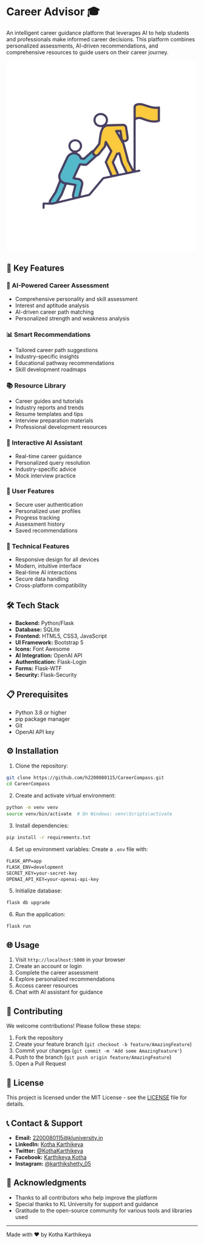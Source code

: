 # Career Advisor 🎓

An intelligent career guidance platform that leverages AI to help students and professionals make informed career decisions. This platform combines personalized assessments, AI-driven recommendations, and comprehensive resources to guide users on their career journey.

![Career Advisor Banner](webicon.png)

## 🌟 Key Features

### 🤖 AI-Powered Career Assessment
- Comprehensive personality and skill assessment
- Interest and aptitude analysis
- AI-driven career path matching
- Personalized strength and weakness analysis

### 📊 Smart Recommendations
- Tailored career path suggestions
- Industry-specific insights
- Educational pathway recommendations
- Skill development roadmaps

### 📚 Resource Library
- Career guides and tutorials
- Industry reports and trends
- Resume templates and tips
- Interview preparation materials
- Professional development resources

### 💬 Interactive AI Assistant
- Real-time career guidance
- Personalized query resolution
- Industry-specific advice
- Mock interview practice

### 👤 User Features
- Secure user authentication
- Personalized user profiles
- Progress tracking
- Assessment history
- Saved recommendations

### 📱 Technical Features
- Responsive design for all devices
- Modern, intuitive interface
- Real-time AI interactions
- Secure data handling
- Cross-platform compatibility

## 🛠️ Tech Stack

- **Backend:** Python/Flask
- **Database:** SQLite
- **Frontend:** HTML5, CSS3, JavaScript
- **UI Framework:** Bootstrap 5
- **Icons:** Font Awesome
- **AI Integration:** OpenAI API
- **Authentication:** Flask-Login
- **Forms:** Flask-WTF
- **Security:** Flask-Security

## 📋 Prerequisites

- Python 3.8 or higher
- pip package manager
- Git
- OpenAI API key

## ⚙️ Installation

1. Clone the repository:
```bash
git clone https://github.com/h2200080115/CareerCompass.git
cd CareerCompass
```

2. Create and activate virtual environment:
```bash
python -m venv venv
source venv/bin/activate  # On Windows: venv\Scripts\activate
```

3. Install dependencies:
```bash
pip install -r requirements.txt
```

4. Set up environment variables:
Create a `.env` file with:
```
FLASK_APP=app
FLASK_ENV=development
SECRET_KEY=your-secret-key
OPENAI_API_KEY=your-openai-api-key
```

5. Initialize database:
```bash
flask db upgrade
```

6. Run the application:
```bash
flask run
```

## 🌐 Usage

1. Visit `http://localhost:5000` in your browser
2. Create an account or login
3. Complete the career assessment
4. Explore personalized recommendations
5. Access career resources
6. Chat with AI assistant for guidance

## 🤝 Contributing

We welcome contributions! Please follow these steps:

1. Fork the repository
2. Create your feature branch (`git checkout -b feature/AmazingFeature`)
3. Commit your changes (`git commit -m 'Add some AmazingFeature'`)
4. Push to the branch (`git push origin feature/AmazingFeature`)
5. Open a Pull Request

## 📄 License

This project is licensed under the MIT License - see the [LICENSE](LICENSE) file for details.

## 📞 Contact & Support

- **Email:** 2200080115@kluniversity.in
- **LinkedIn:** [Kotha Karthikeya](https://www.linkedin.com/in/kotha-karthikeya-13211628b/)
- **Twitter:** [@KothaKarthikeya](https://twitter.com/KothaKarthikeya)
- **Facebook:** [Karthikeya Kotha](https://www.facebook.com/karthikeya.kotha.75)
- **Instagram:** [@karthikshetty_05](https://www.instagram.com/karthikshetty_05/)

## 🙏 Acknowledgments

- Thanks to all contributors who help improve the platform
- Special thanks to KL University for support and guidance
- Gratitude to the open-source community for various tools and libraries used

---
Made with ❤️ by Kotha Karthikeya 